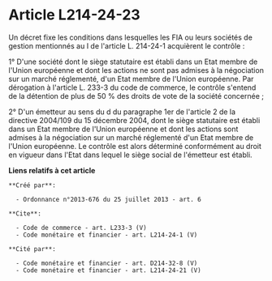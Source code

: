# Article L214-24-23

Un décret fixe les conditions dans lesquelles les FIA ou leurs sociétés de gestion mentionnés au I de l'article L. 214-24-1
acquièrent le contrôle : 

1° D'une société dont le siège statutaire est établi dans un Etat membre de l'Union européenne et dont les actions ne sont
pas admises à la négociation sur un marché réglementé, d'un Etat membre de l'Union européenne. Par dérogation à l'article L.
233-3 du code de commerce, le contrôle s'entend de la détention de plus de 50 % des droits de vote de la société concernée ; 

2° D'un émetteur au sens du d du paragraphe 1er de l'article 2 de la directive 2004/109 du 15 décembre 2004, dont le siège
statutaire est établi dans un Etat membre de l'Union européenne et dont les actions sont admises à la négociation sur un
marché réglementé d'un Etat membre de l'Union européenne. Le contrôle est alors déterminé conformément au droit en vigueur
dans l'Etat dans lequel le siège social de l'émetteur est établi.

**Liens relatifs à cet article**

	**Créé par**:

	  - Ordonnance n°2013-676 du 25 juillet 2013 - art. 6

	**Cite**:

	  - Code de commerce - art. L233-3 (V)
	  - Code monétaire et financier - art. L214-24-1 (V)

	**Cité par**:

	  - Code monétaire et financier - art. D214-32-8 (V)
	  - Code monétaire et financier - art. L214-24-21 (V)
